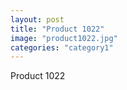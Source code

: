 ```yaml
---
layout: post
title: "Product 1022"
image: "product1022.jpg"
categories: "category1"
---
```

Product 1022
